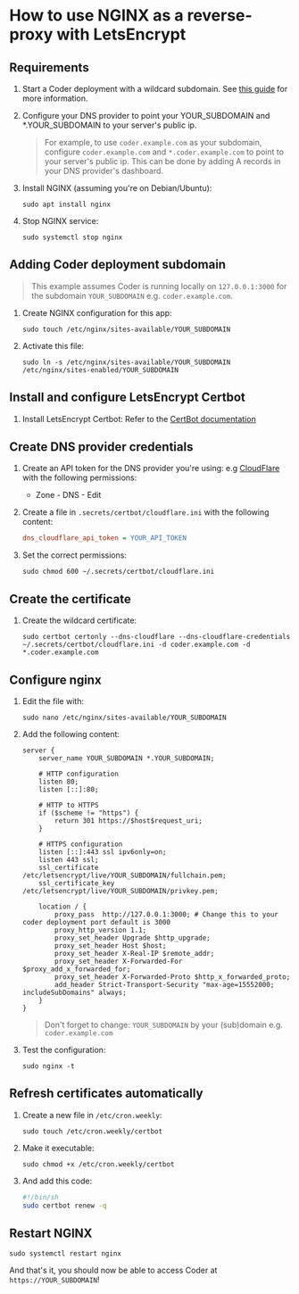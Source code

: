 # How to use NGINX as a reverse-proxy with LetsEncrypt

## Requirements

1. Start a Coder deployment with a wildcard subdomain. See [this guide](https://coder.com/docs/v2/latest/admin/configure#wildcard-access-url) for more information.

2. Configure your DNS provider to point your YOUR_SUBDOMAIN and \*.YOUR_SUBDOMAIN to your server's public ip.

   > For example, to use `coder.example.com` as your subdomain, configure `coder.example.com` and `*.coder.example.com` to point to your server's public ip. This can be done by adding A records in your DNS provider's dashboard.

3. Install NGINX (assuming you're on Debian/Ubuntu):

   ```console
   sudo apt install nginx
   ```

4. Stop NGINX service:

   ```console
   sudo systemctl stop nginx
   ```

## Adding Coder deployment subdomain

> This example assumes Coder is running locally on `127.0.0.1:3000` for the subdomain `YOUR_SUBDOMAIN` e.g. `coder.example.com`.

1. Create NGINX configuration for this app:

   ```console
   sudo touch /etc/nginx/sites-available/YOUR_SUBDOMAIN
   ```

2. Activate this file:

   ```console
   sudo ln -s /etc/nginx/sites-available/YOUR_SUBDOMAIN /etc/nginx/sites-enabled/YOUR_SUBDOMAIN
   ```

## Install and configure LetsEncrypt Certbot

1. Install LetsEncrypt Certbot: Refer to the [CertBot documentation](https://certbot.eff.org/instructions?ws=other&os=pip&tab=wildcard)

## Create DNS provider credentials

1. Create an API token for the DNS provider you're using: e.g [CloudFlare](https://dash.cloudflare.com/profile/api-tokens) with the following permissions:

   - Zone - DNS - Edit

2. Create a file in `.secrets/certbot/cloudflare.ini` with the following content:

   ```ini
   dns_cloudflare_api_token = YOUR_API_TOKEN
   ```

3. Set the correct permissions:

   ```console
   sudo chmod 600 ~/.secrets/certbot/cloudflare.ini
   ```

## Create the certificate

1. Create the wildcard certificate:

   ```console
   sudo certbot certonly --dns-cloudflare --dns-cloudflare-credentials ~/.secrets/certbot/cloudflare.ini -d coder.example.com -d *.coder.example.com
   ```

## Configure nginx

1. Edit the file with:

   ```console
   sudo nano /etc/nginx/sites-available/YOUR_SUBDOMAIN
   ```

2. Add the following content:

   ```nginx
   server {
       server_name YOUR_SUBDOMAIN *.YOUR_SUBDOMAIN;

       # HTTP configuration
       listen 80;
       listen [::]:80;

       # HTTP to HTTPS
       if ($scheme != "https") {
           return 301 https://$host$request_uri;
       }

       # HTTPS configuration
       listen [::]:443 ssl ipv6only=on;
       listen 443 ssl;
       ssl_certificate /etc/letsencrypt/live/YOUR_SUBDOMAIN/fullchain.pem;
       ssl_certificate_key /etc/letsencrypt/live/YOUR_SUBDOMAIN/privkey.pem;

       location / {
           proxy_pass  http://127.0.0.1:3000; # Change this to your coder deployment port default is 3000
           proxy_http_version 1.1;
           proxy_set_header Upgrade $http_upgrade;
           proxy_set_header Host $host;
           proxy_set_header X-Real-IP $remote_addr;
           proxy_set_header X-Forwarded-For $proxy_add_x_forwarded_for;
           proxy_set_header X-Forwarded-Proto $http_x_forwarded_proto;
           add_header Strict-Transport-Security "max-age=15552000; includeSubDomains" always;
       }
   }
   ```

   > Don't forget to change:
   > `YOUR_SUBDOMAIN` by your (sub)domain e.g. `coder.example.com`

3. Test the configuration:

   ```console
   sudo nginx -t
   ```

## Refresh certificates automatically

1. Create a new file in `/etc/cron.weekly`:

   ```console
   sudo touch /etc/cron.weekly/certbot
   ```

2. Make it executable:

   ```console
   sudo chmod +x /etc/cron.weekly/certbot
   ```

3. And add this code:

   ```sh
   #!/bin/sh
   sudo certbot renew -q
   ```

## Restart NGINX

```console
sudo systemctl restart nginx
```

And that's it, you should now be able to access Coder at `https://YOUR_SUBDOMAIN`!
